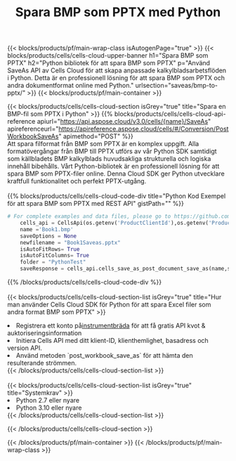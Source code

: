 ﻿---
title:  Spara BMP som PPTX med Python
description:  Använder Aspose.Cells Cloud SDK för Python för att spara BMP filformat som PPTX format fil.
---
{{< blocks/products/pf/main-wrap-class isAutogenPage="true" >}}
{{< blocks/products/cells/cells-cloud-upper-banner h1="Spara BMP som PPTX" h2="Python bibliotek för att spara BMP som PPTX" p="Använd SaveAs API av Cells Cloud för att skapa anpassade kalkylbladsarbetsflöden i Python. Detta är en professionell lösning för att spara BMP som PPTX och andra dokumentformat online med Python." urlsection="saveas/bmp-to-pptx/" >}}
{{< blocks/products/pf/main-container >}}

{{< blocks/products/cells/cells-cloud-section isGrey="true" title="Spara en BMP-fil som PPTX i Python" >}}
{{% blocks/products/cells/cells-cloud-api-reference apiurl="https://api.aspose.cloud/v3.0/cells/{name}/SaveAs" apireferenceurl="https://apireference.aspose.cloud/cells/#/Conversion/PostWorkbookSaveAs" apimethod="POST" %}}
<br/>
Att spara filformat från BMP som PPTX är en komplex uppgift. Alla formatövergångar från BMP till PPTX utförs av vår Python SDK samtidigt som källbladets BMP kalkylblads huvudsakliga strukturella och logiska innehåll bibehålls. Vårt Python-bibliotek är en professionell lösning för att spara BMP som PPTX-filer online. Denna Cloud SDK ger Python utvecklare kraftfull funktionalitet och perfekt PPTX-utgång.
<br/>
<br/>
{{% blocks/products/cells/cells-cloud-code-div title="Python Kod Exempel för att spara BMP som PPTX med REST API" gistPath="" %}}
  
```python
# For complete examples and data files, please go to https://github.com/aspose-cells-cloud/aspose-cells-cloud-python/
    cells_api = CellsApi(os.getenv('ProductClientId'),os.getenv('ProductClientSecret'))
    name ='Book1.bmp'    
    saveOptions = None
    newfilename = "Book1Saveas.pptx"
    isAutoFitRows= True
    isAutoFitColumns= True
    folder = "PythonTest"
    saveResponse = cells_api.cells_save_as_post_document_save_as(name,save_options=saveOptions, newfilename=(folder +'/' + newfilename),folder=folder)
```
  
{{% /blocks/products/cells/cells-cloud-code-div %}}
<br/>
<br/>
{{< blocks/products/cells/cells-cloud-section-list isGrey="true" title="Hur man använder Cells Cloud SDK för Python för att spara Excel filer som andra format BMP som PPTX" >}}
<li> Registrera ett konto på<a href="https://dashboard.aspose.cloud/">instrumentbräda</a> för att få gratis API kvot & auktoriseringsinformation</li>
<li>Initiera Cells API med ditt klient-ID, klienthemlighet, basadress och version API.</li>
<li>Använd metoden `post_workbook_save_as` för att hämta den resulterande strömmen.</li>
{{< /blocks/products/cells/cells-cloud-section-list >}}
<br/>
<br/>
{{< blocks/products/cells/cells-cloud-section-list isGrey="true" title="Systemkrav" >}}
<li>Python 2.7 eller nyare</li>
<li>Python 3.10 eller nyare</li>
{{< /blocks/products/cells/cells-cloud-section-list >}}

{{< /blocks/products/cells/cells-cloud-section >}}

{{< /blocks/products/pf/main-container >}}
{{< /blocks/products/pf/main-wrap-class >}}
